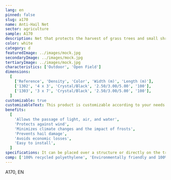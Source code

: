 ```yaml
---
lang: en
pinned: false
slug: a170
name: Anti-Hail Net
sector: agriculture
sample: A170
description: Net that protects the harvest of grass trees and small shrubs against hail.
color: white
category: d
featuredImage: ../images/mock.jpg
secondaryImage: ../images/mock.jpg
tertiaryImage: ../images/mock.jpg
characteristics: ['Outdoor', 'Open Field']
dimensions:
  [
    ['Reference', 'Density', 'Color', 'Width (m)', 'Length (m)'],
    ['1302', '4 x 3', 'Crystal/Black', '2.50/3.00/5.00', '100'],
    ['1303', '3 x 7', 'Crystal/Black', '2.50/3.00/5.00', '100'],
  ]
customizable: true
customizableText: This product is customizable according to your needs. Contact us for more information.
benefits:
  [
    'Allows the passage of light, air, and water',
    'Protects against wind',
    'Minimizes climate changes and the impact of frosts',
    'Prevents hail damage',
    'Avoids economic losses',
    'Easy to install',
  ]
specifications: It can be placed over a structure or directly on the trees. It has a composition and structure that prevent easy tearing.
comp: ['100% recycled polyethylene', 'Environmentally friendly and 100% recyclable']
---
```


A170, EN
